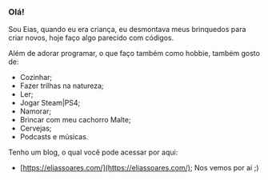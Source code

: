 <!--
**eliassoares/eliassoares** is a ✨ _special_ ✨ repository because its `README.md` (this file) appears on your GitHub profile.

Here are some ideas to get you started:

- 🔭 I’m currently working on ...
- 🌱 I’m currently learning ...
- 👯 I’m looking to collaborate on ...
- 🤔 I’m looking for help with ...
- 💬 Ask me about ...
- 📫 How to reach me: ...
- 😄 Pronouns: ...
- ⚡ Fun fact: ...
-->

### Olá!
Sou Eias, quando eu era criança, eu desmontava meus brinquedos para criar novos, hoje faço algo parecido com códigos.

Além de adorar programar, o que faço também como hobbie, também gosto de:
- Cozinhar;
- Fazer trilhas na natureza;
- Ler;
- Jogar Steam|PS4;
- Namorar;
- Brincar com meu cachorro Malte;
- Cervejas;
- Podcasts e músicas.

Tenho um blog, o qual você pode acessar por aqui:
- [https://eliassoares.com/](https://eliassoares.com/);
Nos vemos por aí ;)
